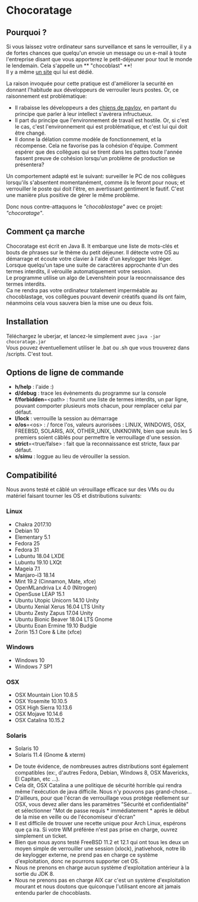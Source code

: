 # Chocoratage

## Pourquoi ?

Si vous laissez votre ordinateur sans surveillance et sans le verrouiller, il y a de fortes chances que quelqu'un envoie un message ou un e-mail à toute l'entreprise disant que vous apporterez le petit-déjeuner pour tout le monde le lendemain. Cela s'appelle un ** "chocoblast" **!  
Il y a même [un site](https://www.chocoblast.fr/) qui lui est dédié.

La raison invoquée pour cette pratique est d'améliorer la securité en donnant l'habitude aux développeurs de  verrouiler leurs postes.
Or, ce raisonnement est problématique:

* Il rabaisse les développeurs a des [chiens de pavlov](https://fr.wikipedia.org/wiki/Conditionnement_classique), en partant du principe que parler à leur intellect s'avèrera infructueux.
* Il part du principe que l'environnement de travail est hostile. Or, si c'est le cas, c'est l'environnement qui est problématique, et c'est lui qui doit être changé. 
* Il donne la délation comme modèle de fonctionnement, et la récompense. Cela ne favorise pas la cohésion d'équipe. Comment espérer que des collègues qui se tirent dans les pattes toute l'année fassent preuve de cohésion lorsqu'un problème de production se présentera?

Un comportement adapté est le suivant: surveiller le PC de nos collègues lorsqu'ils s'absentent momentanément, comme ils le feront pour nous; et verrouiller le poste qui doit l'être, en avertissant gentiment le fautif. C'est une manière plus positive de gérer le même problème.

Donc nous contre-attaquons le _"chocoblastage"_ avec ce projet: _"chocoratage"_.

## Comment ça marche

Chocoratage est écrit en Java 8. It embarque une liste de mots-clés et bouts de phrases sur le thème du petit déjeuner. Il détecte votre OS au démarrage et écoute votre clavier à l'aide d'un keylogger très léger. Lorsque quelqu'un tape une suite de caractères approchante d'un des termes interdits, il vérouille automatiquement votre session.     
Le programme utilise un algo de Levenshtein pour la reocnnaissance des termes interdits.  
Ca ne rendra pas votre ordinateur totalement imperméable au chocoblastage, vos collègues pouvant devenir créatifs quand ils ont faim, néanmoins cela vous sauvera bien la mise une ou deux fois.

## Installation

Téléchargez le uberjar, et lancez-le simplement avec `java -jar chocoratage.jar`  
Vous pouvez éventuellement utiliser le .bat ou .sh que vous trouverez dans /scripts.
C'est tout.

## Options de ligne de commande
- **h/help** : l'aide :)
- **d/debug** : trace les évènements du programme sur la console
- **f/forbidden**=&lt;path&gt; : fournit une liste de termes interdits, un par ligne, pouvant comporter plusieurs mots chacun, pour remplacer celui par défaut. 
- **l/lock** : verrouille la session au démarrage
- **o/os**=&lt;os&gt; : / force l'os, valeurs aurorisées : LINUX, WINDOWS, OSX, FREEBSD, SOLARIS, AIX, OTHER_UNIX, UNKNOWN, bien que seuls les 5 premiers soient câblés pour permettre le verrouillage d'une session.  
- **strict**=&lt;true/false&gt; : fait que la reconnaissance est stricte, faux par défaut. 
- **s/simu** : loggue au lieu de vérouiller la session.

## Compatibilité
Nous avons testé et câblé un vérouillage efficace sur des VMs ou du matériel faisant tourner les OS et distributions suivants:

### Linux
- Chakra 2017.10
- Debian 10
- Elementary 5.1
- Fedora 25
- Fedora 31
- Lubuntu 18.04 LXDE
- Lubuntu 19.10 LXQt
- Mageia 7.1
- Manjaro-i3 18.14
- Mint 19.2 (Cinnamon, Mate, xfce)
- OpenMLandriva Lx 4.0 (Nitrogen)
- OpenSuse LEAP 15.1
- Ubuntu Utopic Unicorn 14.10 Unity
- Ubuntu Xenial Xerus 16.04 LTS Unity
- Ubuntu Zesty Zapus 17.04 Unity
- Ubuntu Bionic Beaver 18.04 LTS Gnome
- Ubuntu Eoan Ermine 19.10 Budgie
- Zorin 15.1 Core & Lite (xfce)

### Windows
- Windows 10
- Windows 7 SP1

### OSX
- OSX Mountain Lion 10.8.5
- OSX Yosemite 10.10.5
- OSX High Sierra 10.13.6
- OSX Mojave 10.14.6
- OSX Catalina 10.15.2

### Solaris
- Solaris 10
- Solaris 11.4 (Gnome & xterm)

* De toute évidence, de nombreuses autres distributions sont également compatibles (ex:, d'autres Fedora, Debian, Windows 8, OSX Mavericks, El Capitan, etc ...).
* Cela dit, OSX Catalina a une politique de sécurité horrible qui rendra même l'exécution de java difficile. Nous n'y pouvons pas grand-chose...
* D'ailleurs, pour que l'écran de verrouillage vous protège réellement sur OSX, vous devez aller dans les paramètres "Sécurité et confidentialité" et sélectionner "Mot de passe requis * immédiatement * après le début de la mise en veille ou de l'économiseur d'écran"    
* Il est difficile de trouver une recette unique pour Arch Linux, espérons que ça ira. Si votre WM préférée n'est pas prise en charge, ouvrez simplement un ticket.
* Bien que nous ayons testé FreeBSD 11.2 et 12.1 qui ont tous les deux un moyen simple de verrouiller une session (xlock), jnativehook, notre lib de keylogger externe, ne prend pas en charge ce système d'exploitation, donc ne pourrons supporter cet OS.  
* Nous ne prenons en charge aucun système d'exploitation antérieur à la sortie du JDK 8.  
* Nous ne prenons pas en charge AIX car c'est un système d'exploitation mourant et nous doutons que quiconque l'utilisant encore ait jamais entendu parler de chocoblasts. 
